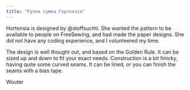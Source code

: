 ```yaml
---
title: "Ручна сумка Гортензія"
---
```


Hortensia is designed by @stoffsuchti. She wanted the pattern to be available to people on FreeSewing, and had made the paper designs. She did not have any coding experience, and I volunteered my time.

The design is well thought out, and based on the Golden Rule. It can be sized up and down to fit your exact needs. Construction is a bit finicky, having quite some curved seams. It can be lined, or you can finish the seams with a bias tape.

Wouter

